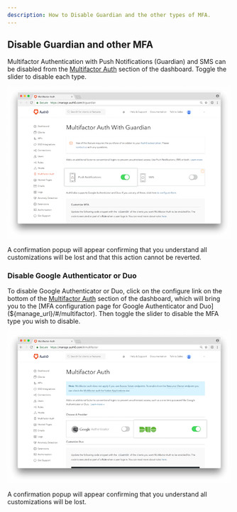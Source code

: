 ```yaml
---
description: How to Disable Guardian and the other types of MFA.
---
```


## Disable Guardian and other MFA

Multifactor Authentication with Push Notifications (Guardian) and SMS can be disabled from the [Multifactor Auth](${manage_url}/#/guardian) section of the dashboard. Toggle the slider to disable each type.

![Toggle Guardian](/media/articles/mfa/disable-guardian.png)

A confirmation popup will appear confirming that you understand all customizations will be lost and that this action cannot be reverted.

### Disable Google Authenticator or Duo

To disable Google Authenticator or Duo, click on the configure link on the bottom of the [Multifactor Auth](${manage_url}/#/guardian) section of the dashboard, which will bring you to the [MFA configuration page for Google Authenticator and Duo](${manage_url}/#/multifactor). Then toggle the slider to disable the MFA type you wish to disable.

![Toggle Other](/media/articles/mfa/disable-google-auth-duo.png)

A confirmation popup will appear confirming that you understand all customizations will be lost.
